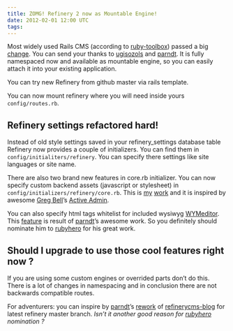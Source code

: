 ```yaml
---
title: ZOMG! Refinery 2 now as Mountable Engine!
date: 2012-02-01 12:00 UTC
tags:
---
```


Most widely used Rails CMS (according to [ruby-toolbox](https://www.ruby-toolbox.com/categories/content_management_systems)) passed a big [change](https://github.com/resolve/refinerycms/pull/1234#issuecomment-3753169). You can send your thanks to [ugisozols](https://github.com/ugisozols) and [parndt](https://github.com/parndt). It is fully namespaced now and available as mountable engine, so you can easily attach it into your existing application.

You can try new Refinery from github master via rails template.

<script src="https://gist.github.com/1718707.js?file=refinery-test.sh" type="text/javascript"></script>

You can now mount refinery where you will need inside yours `config/routes.rb`.

<script src="https://gist.github.com/1718707.js?file=routes.rb" type="text/javascript"></script>

## Refinery settings refactored hard!

Instead of old style settings saved in your refinery_settings database table Refinery now provides a couple of initializers. You can find them in `config/initialiters/refinery`. You can specify there settings like site languages or site name.

There are also two brand new features in core.rb initializer. You can now specify custom backend assets (javascript or stylesheet) in `config/initializers/refinery/core.rb`. This is [my](https://github.com/simi) [work](https://github.com/resolve/refinerycms/pull/1266) and it is inspired by awesome [Greg Bell](https://github.com/gregbell)’s [Active Admin](https://github.com/gregbell/active_admin).

You can also specify html tags whitelist for included wysiwyg [WYMeditor](http://www.wymeditor.org/). This [feature](https://github.com/resolve/refinerycms/commit/f44241e8c81f4b82bd66ad433fb20fcef499abcf) is result of [parndt](https://github.com/parndt)’s awesome work. So you definitely should nominate him to [rubyhero](http://rubyheroes.com/) for his great work.

## Should I upgrade to use those cool features right now ?

If you are using some custom engines or overrided parts don’t do this. There is a lot of changes in namespacing and in conclusion there are not backwards compatible routes.

For adventurers: you can inspire by [parndt](https://github.com/parndt)’s [rework](https://github.com/resolve/refinerycms-blog/commit/33bfa4dd231e4042456b3a70059c9cf57af858cf) of [refinerycms-blog](https://github.com/resolve/refinerycms-blog) for latest refinery master branch. _Isn’t it another good reason for [rubyhero](http://rubyheroes.com) nomination ?_

